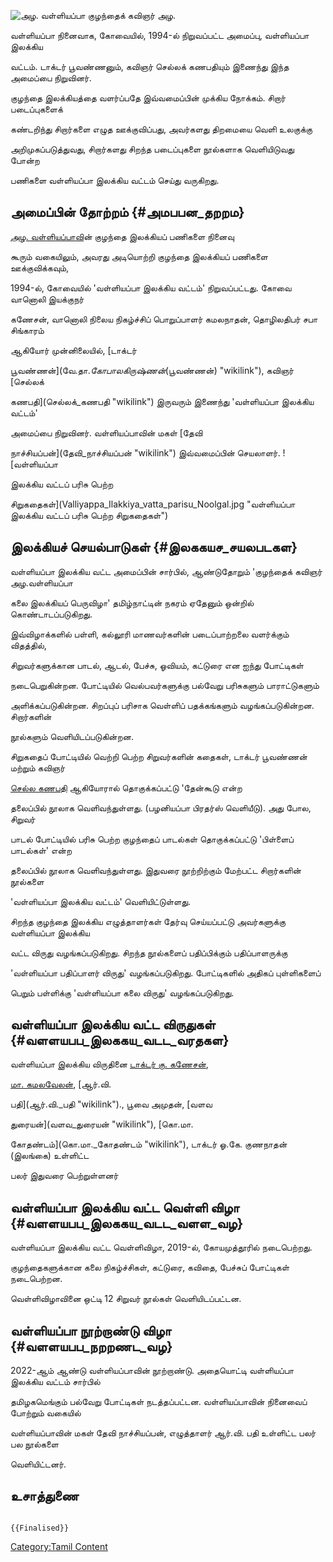 ![அழ. வள்ளியப்பா](அழ_வள்ளியப்பா.png "அழ. வள்ளியப்பா") குழந்தைக் கவிஞர் அழ.
வள்ளியப்பா நினைவாக, கோவையில், 1994-ல் நிறுவப்பட்ட அமைப்பு, வள்ளியப்பா இலக்கிய
வட்டம். டாக்டர் பூவண்ணனும், கவிஞர் செல்லக் கணபதியும் இணைந்து இந்த அமைப்பை நிறுவினர்.
குழந்தை இலக்கியத்தை வளர்ப்பதே இவ்வமைப்பின் முக்கிய நோக்கம். சிறார் படைப்புகளைக்
கண்டறிந்து சிறார்களை எழுத ஊக்குவிப்பது, அவர்களது திறமையை வெளி உலகுக்கு
அறிமுகப்படுத்துவது, சிறார்களது சிறந்த படைப்புகளை நூல்களாக வெளியிடுவது போன்ற
பணிகளை வள்ளியப்பா இலக்கிய வட்டம் செய்து வருகிறது.

## அமைப்பின் தோற்றம் {#அமபபன_தறறம}

[அழ. வள்ளியப்பாவ](அழ.வள்ளியப்பா "wikilink")ின் குழந்தை இலக்கியப் பணிகளை நினைவு
கூரும் வகையிலும், அவரது அடியொற்றி குழந்தை இலக்கியப் பணிகளை ஊக்குவிக்கவும்,
1994-ல், கோவையில் 'வள்ளியப்பா இலக்கிய வட்டம்' நிறுவப்பட்டது. கோவை வானொலி இயக்குநர்
கணேசன், வானொலி நிலைய நிகழ்ச்சிப் பொறுப்பாளர் கமலநாதன், தொழிலதிபர் சபா சிங்காரம்
ஆகியோர் முன்னிலையில், [டாக்டர்
பூவண்ணன்](வே.தா._கோபாலகிருஷ்ணன்_(பூவண்ணன்) "wikilink"), கவிஞர் [செல்லக்
கணபதி](செல்லக்_கணபதி "wikilink") இருவரும் இணைந்து 'வள்ளியப்பா இலக்கிய வட்டம்'
அமைப்பை நிறுவினர். வள்ளியப்பாவின் மகள் [தேவி
நாச்சியப்பன்](தேவி_நாச்சியப்பன் "wikilink") இவ்வமைப்பின் செயலாளர். ![வள்ளியப்பா
இலக்கிய வட்டப் பரிசு பெற்ற
சிறுகதைகள்](Valliyappa_Ilakkiya_vatta_parisu_Noolgal.jpg "வள்ளியப்பா இலக்கிய வட்டப் பரிசு பெற்ற சிறுகதைகள்")

## இலக்கியச் செயல்பாடுகள் {#இலககயச_சயலபடகள}

வள்ளியப்பா இலக்கிய வட்ட அமைப்பின் சார்பில், ஆண்டுதோறும் 'குழந்தைக் கவிஞர் அழ.வள்ளியப்பா
கலை இலக்கியப் பெருவிழா' தமிழ்நாட்டின் நகரம் ஏதேனும் ஒன்றில் கொண்டாடப்படுகிறது.
இவ்விழாக்களில் பள்ளி, கல்லூரி மாணவர்களின் படைப்பாற்றலை வளர்க்கும் விதத்தில்,
சிறுவர்களுக்கான பாடல், ஆடல், பேச்சு, ஓவியம், கட்டுரை என ஐந்து போட்டிகள்
நடைபெறுகின்றன. போட்டியில் வெல்பவர்களுக்கு பல்வேறு பரிசுகளும் பாராட்டுகளும்
அளிக்கப்படுகின்றன. சிறப்புப் பரிசாக வெள்ளிப் பதக்கங்களும் வழங்கப்படுகின்றன. சிறார்களின்
நூல்களும் வெளியிடப்படுகின்றன.

சிறுகதைப் போட்டியில் வெற்றி பெற்ற சிறுவர்களின் கதைகள், டாக்டர் பூவண்ணன் மற்றும் கவிஞர்
[செல்ல கணபதி](செல்ல_கணபதி "wikilink") ஆகியோரால் தொகுக்கப்பட்டு 'தேன்கூடு என்ற
தலைப்பில் நூலாக வெளிவந்துள்ளது. (பழனியப்பா பிரதர்ஸ் வெளியீடு). அது போல, சிறுவர்
பாடல் போட்டியில் பரிசு பெற்ற குழந்தைப் பாடல்கள் தொகுக்கப்பட்டு 'பிள்ளைப் பாடல்கள்' என்ற
தலைப்பில் நூலாக வெளிவந்துள்ளது. இதுவரை நூற்றிற்கும் மேற்பட்ட சிறார்களின் நூல்களை
'வள்ளியப்பா இலக்கிய வட்டம்' வெளியிட்டுள்ளது.

சிறந்த குழந்தை இலக்கிய எழுத்தாளர்கள் தேர்வு செய்யப்பட்டு அவர்களுக்கு வள்ளியப்பா இலக்கிய
வட்ட விருது வழங்கப்படுகிறது. சிறந்த நூல்களைப் பதிப்பிக்கும் பதிப்பாளருக்கு
'வள்ளியப்பா பதிப்பாளர் விருது' வழங்கப்படுகிறது. போட்டிகளில் அதிகப் புள்ளிகளைப்
பெறும் பள்ளிக்கு 'வள்ளியப்பா கலை விருது' வழங்கப்படுகிறது.

## வள்ளியப்பா இலக்கிய வட்ட விருதுகள் {#வளளயபப_இலககய_வடட_வரதகள}

வள்ளியப்பா இலக்கிய விருதினை [டாக்டர் கு. கணேசன்](டாக்டர்_கு._கணேசன் "wikilink"),
[மா. கமலவேலன்](மா._கமலவேலன் "wikilink"), [ஆர்.வி.
பதி](ஆர்.வி._பதி "wikilink")., பூவை அமுதன், [வளவ
துரையன்](வளவ_துரையன் "wikilink"), [கொ.மா.
கோதண்டம்](கொ.மா._கோதண்டம் "wikilink"), டாக்டர் ஓ.கே. குணநாதன் (இலங்கை) உள்ளிட்ட
பலர் இதுவரை பெற்றுள்ளனர்

## வள்ளியப்பா இலக்கிய வட்ட வெள்ளி விழா {#வளளயபப_இலககய_வடட_வளள_வழ}

வள்ளியப்பா இலக்கிய வட்ட வெள்ளிவிழா, 2019-ல், கோயமுத்தூரில் நடைபெற்றது.
குழந்தைகளுக்கான கலை நிகழ்ச்சிகள், கட்டுரை, கவிதை, பேச்சுப் போட்டிகள் நடைபெற்றன.
வெள்ளிவிழாவினை ஒட்டி 12 சிறுவர் நூல்கள் வெளியிடப்பட்டன.

## வள்ளியப்பா நூற்றாண்டு விழா {#வளளயபப_நறறணட_வழ}

2022-ஆம் ஆண்டு வள்ளியப்பாவின் நூற்றாண்டு. அதையொட்டி வள்ளியப்பா இலக்கிய வட்டம் சார்பில்
தமிழகமெங்கும் பல்வேறு போட்டிகள் நடத்தப்பட்டன. வள்ளியப்பாவின் நினைவைப் போற்றும் வகையில்
வள்ளியப்பாவின் மகள் தேவி நாச்சியப்பன், எழுத்தாளர் ஆர்.வி. பதி உள்ளிட்ட பலர் பல நூல்களை
வெளியிட்டனர்.

## உசாத்துணை

```{=mediawiki}
{{Finalised}}
```
[Category:Tamil Content](Category:Tamil_Content "wikilink")

